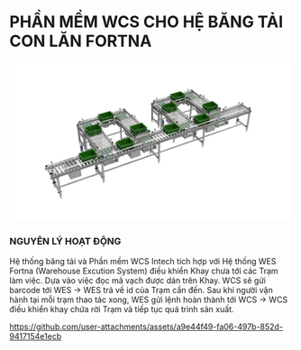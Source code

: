 # PHẦN MỀM WCS CHO HỆ BĂNG TẢI CON LĂN FORTNA

![Warehouse Control Systems](/assets/Fortna.2K.png)

### NGUYÊN LÝ HOẠT ĐỘNG
  Hệ thống băng tải và Phần mềm WCS Intech tích hợp với Hệ thống WES Fortna (Warehouse Excution System) điều khiển Khay chưa tới các Trạm làm việc. 
  Dựa vào việc đọc mã vạch được dán trên Khay. WCS sẽ gửi barcode tới WES -> WES trả về id của Trạm cần đến. 
  Sau khi người vận hành tại mỗi trạm thao tác xong, WES gửi lệnh hoàn thành tới WCS -> WCS điều khiển khay chứa rời Trạm và tiếp tục quá trình sản xuất.




https://github.com/user-attachments/assets/a9e44f49-fa06-497b-852d-9417154e1ecb
